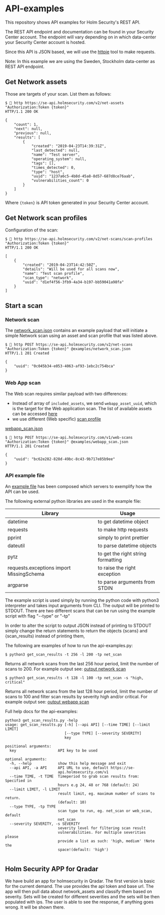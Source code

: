 # API-examples
This repository shows API examples for Holm Security's REST API.

The REST API endpoint and documentation can be found in your Security Center account.
The endpoint will vary depending on in which data-center your Security Center account is hosted.

Since this API is JSON based, we will use the [httpie](https://httpie.org/) tool to make requests.

Note: In this example we are using the Sweden, Stockholm data-center as REST API endpoint.


## Get Network assets
Those are targets of your scan. List them as follows:
```
$  http https://se-api.holmsecurity.com/v2/net-assets "Authorization:Token {token}"
HTTP/1.1 200 OK

{
    "count": 1,
    "next": null,
    "previous": null,
    "results": [
        {
            "created": "2019-04-23T14:39:31Z",
            "last_detected": null,
            "name": "Test server",
            "operating_system": null,
            "tags": [],
            "times_detected": 0,
            "type": "host",
            "uuid": "1237a6c5-4b8d-45a8-8d57-687d8ce76aab",
            "vulnerabilities_count": 0
        }
    ]
}
```

Where `{token}` is API token generated in your Security Center account.

## Get Network scan profiles
Configuration of the scan:
```
$  http https://se-api.holmsecurity.com/v2/net-scans/scan-profiles "Authorization:Token {token}"
HTTP/1.1 200 OK

[
    {
        "created": "2019-04-23T14:42:50Z",
        "details": "Will be used for all scans now",
        "name": "Test scan profile",
        "scan_type": "network",
        "uuid": "d1ef4f56-3fb9-4a34-b197-bb59041a98fa"
    }
]

```

## Start a scan
### Network scan
The [network_scan.json](examples/network_scan.json) contains an example payload that will initiate a simple Network scan using an asset and scan profile that was listed above.

```
$  http POST https://se-api.holmsecurity.com/v2/net-scans "Authorization:Token {token}" @examples/network_scan.json
HTTP/1.1 201 Created

{
    "uuid": "0c045b34-e053-4063-af93-1ebc2c754bca"
}
```

### Web App scan
The Web scan requires similar payload with two differences:
- Instead of array of `included_assets`, we send `webapp_asset_uuid`, which is the target for the Web application scan. The list of available assets can be accessed [here](https://se-api.holmsecurity.com/docs/#operation/web-scans_assets_list)
- we use different (Web specific) [scan profile](https://se-api.holmsecurity.com/docs/#operation/web-scans_scan-profiles_list)

[webapp_scan.json](examples/webapp_scan.json)
```
$  http POST https://se-api.holmsecurity.com/v1/web-scans "Authorization:Token {token}" @examples/webapp_scan.json
HTTP/1.1 201 Created

{
    "uuid": "bc62e282-828d-49bc-8c43-9b717e85b9ee"
}
```

### API example file

An [example file](https://github.com/holmsecurity/api-examples/blob/master/get_scan_results.py) has been composed which servers to exemplify how the API can be used.

The following external python libraries are used in the example file:

| Library  | Usage |
| ------------- | ------------- |
| datetime  | to get datetime object |
| requests | to make http requests    |
| pprint | simply to print prettier  |
| dateutil | to parse datetime objects |
| pytz | to get the right string formatting |
| requests.exceptions import MissingSchema | to raise the right exception |
| argparse | to parse arguments from STDIN |



 The example script is used simply by running the python code with python3 interpreter and takes input arguments from CLI.
 The output will be printed to STDOUT. There are two different scans that can be run using the example script with flag "--type" or "-tp"

In order to alter the script to output JSON instead of printing to STDOUT simply change the return statements to return the objects {scans} and {scan_results) instead of printing them,

The following are examples of how to run the api-examples.py:

 
 `$ python3 get_scan_results -t 256 -l 200 -tp net_scan`
 
 Returns all network scans from the last 256 hour period, limit the number of scans to 200.
 For example output see:
 [output network scan](https://github.com/holmsecurity/api-examples/blob/master/examples/network_scan_results.json)
 
  `$ python3 get_scan_results -t 128 -l 100 -tp net_scan -s "high, critical"`
  
Returns all network scans from the last 128 hour period, limit the number of scans to 100 and filter scan results by severity high and/or critical.
For example output see:
[output webapp scan](https://github.com/holmsecurity/api-examples/blob/master/examples/webapp_scan_results.json)

Full help docs for the api-examples:

```
python3 get_scan_results.py -help                                                    
usage: get_scan_results.py [-h] [--api API] [--time TIME] [--limit LIMIT]
                           [--type TYPE] [--severity SEVERITY]
                           key

positional arguments:
  key                   API key to be used

optional arguments:
  -h, --help            show this help message and exit
  --api API, -a API     API URL to use, default https://se-
                        api.holmsecurity.com/v1
  --time TIME, -t TIME  Timeperiod to grab scan results from: Specified in
                        hours e.g 24, 48 or 768 (default: 24)
  --limit LIMIT, -l LIMIT
                        result limit, eg. maximum number of scans to return.
                        (default: 10)
  --type TYPE, -tp TYPE
                        scan type to run, eg. net_scan or web_scan, default
                        net_scan
  --severity SEVERITY, -s SEVERITY
                        severity level for filtering scan result
                        vulnerabilities. For multiple severities please
                        provide a list as such: 'high, medium' !Note the
                        space!(default: 'high')


```

## Holm Security APP for Qradar

We have build an app for holmsecurity in Qradar. The first version is basic for the current demand. The use provides the api token and base url. The app will then pull data about network_assets and classify them based on severity. Sets will be created for different severities and the sets will be then populated with ips. The user is able to see the response, if anything goes wrong. It will be shown there.



